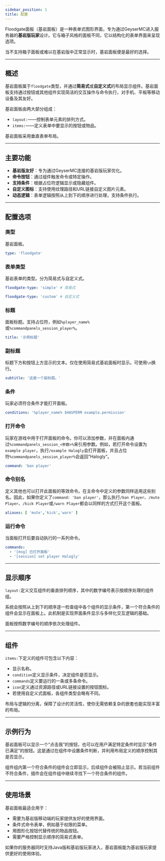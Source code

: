 ```yaml
---
sidebar_position: 1
title: 配置
---
```


Floodgate面板（基岩面板）是一种表单式图形界面，专为通过GeyserMC进入服务器的**基岩版玩家**设计。它与箱子风格的面板不同，它以结构化的表单界面来呈现选项。

当不支持箱子面板或难以在基岩版中正常显示时，基岩面板便是最好的选择。

------

## 概述

基岩面板属于`floodgate`类型，并通过**简易式**或**自定义式**的布局显示组件。基岩面板支持通过按钮或其他组件实现简洁的交互操作与命令执行，对手机、平板等移动设备及其友好。

基岩面板由两大部分组成：

- `layout:`——控制表单元素的排列方式。
- `items:`——定义表单中要显示的按钮或物品。

基岩面板采用垂直表单布局。

------

## 主要功能

- **基岩版友好**：专为通过GeyserMC连接的基岩版玩家优化。
- **命令按钮**：通过组件触发命令或特定操作。
- **支持条件**：根据占位符逻辑显示或隐藏组件。
- **自定义图标**：支持使用纹理路径和URL链接自定义图片元素。
- **动态逻辑**：表单逻辑按照从上到下的顺序进行处理，支持条件执行。

------

## 配置选项

### 类型

基岩面板。

```yaml
type: 'floodgate'
```

### 表单类型

基岩表单的类型。分为简易式与自定义式。

```yaml
floodgate-type: 'simple' # 简易式
```

```yaml
floodgate-type: 'custom' # 自定义式
```

### 标题

面板标题。支持占位符，例如`%player_name%`或`%commandpanels_session_player%`。

```yaml
title: '示例标题'
```

### 副标题

标题下方和按钮上方显示的文本。仅在使用简易式基岩面板时显示。可使用`\n`换行。

```yaml
subtitle: '这是一个副标题。'
```

### 条件

玩家必须符合条件才能打开面板。

```yaml
conditions: '%player_name% $HASPERM example.permission'
```

### 打开命令

玩家在游戏中用于打开面板的命令。你可以添加参数，并在面板内通过`%commandpanels_session_<参数>%`来引用参数。例如，若打开命令设置为`example player`，执行`/example Halogly`会打开面板，并且占位符`%commandpanels_session_player%`会返回“Halogly”。

```yaml
command: 'ban player'
```

### 命令别名

定义其他也可以打开此面板的等效命令。在主命令中定义的参数同样适用这些别名。因此，如果你定义了`command: 'ban player'`，那么执行`/ban Player`、`/mute Player`、`/kick Player`或`/warn Player`都会以同样的方式打开这个面板。

```yaml
aliases: [ 'mute','kick','warn' ]
```

### 运行命令

当面板打开后要自动执行的一系列命令。

```yaml
commands:
  - '[msg] 已打开面板'
  - '[session] set player Halogly'
```

------

## 显示顺序

`layout:`定义交互组件的垂直排列顺序，其中的数字编号表示按顺序处理的组件组。

系统会按照从上到下的顺序逐一检查组中各个组件的显示条件，第一个符合条件的组件会显示在面板上。此机制是实现界面条件显示与多样化交互逻辑的基础。

面板按照数字编号的顺序依次处理组件。

------

## 组件

`items:`下定义的组件可包含以下内容：

- 显示名称。
- `condition`定义显示条件，决定组件是否显示。
- `commands`定义要运行的一条或多条命令。
- `icon`定义通过资源路径或URL链接设置的按钮图标。
- 若使用自定义式面板，各组件类型会略有不同。

布局与逻辑的分离，保障了设计的灵活性，使你无需依赖复杂的嵌套也能实现丰富的布局。

------

## 示例行为

基岩面板可以显示一个“点击我”的按钮，也可以在用户满足特定条件时显示“条件已满足”的按钮。这是通过在组件中设置条件判断，并利用布局定义的顺序控制其是否显示。

组件组内第一个符合条件的组件会立即显示，后续组件会被阻止显示。若当前组件不符合条件，插件会在组件组中继续寻找下一个符合条件的组件。

------

## 使用场景

基岩面板最适合用于：

- 需要为基岩版移动端的玩家提供友好的使用界面。
- 条件式命令表单，例如基于权限的菜单。
- 用图形化按钮代替传统的物品按钮。
- 需要严格控制显示顺序的简易式表单。

如果你的服务器同时支持Java版和基岩版玩家进入，基岩面板能为基岩版玩家提供更好的使用体验。